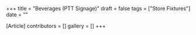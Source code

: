 +++
title = "Beverages (PTT Signage)"
draft = false
tags = ["Store Fixtures"]
date = ""

[Article]
contributors = []
gallery = []
+++